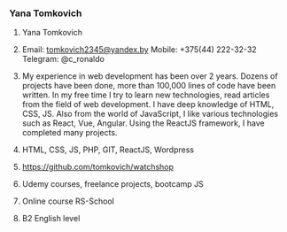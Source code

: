 ### Yana Tomkovich

1. Yana Tomkovich
2. 
	Email: tomkovich2345@yandex.by
	Mobile: +375(44) 222-32-32
	Telegram: @c_ronaldo

3. My experience in web development has been over 2 years. Dozens of projects have been done, more than 100,000 lines of code have been written. In my free time I try to learn new technologies, read articles from the field of web development. I have deep knowledge of HTML, CSS, JS. Also from the world of JavaScript, I like various technologies such as React, Vue, Angular. Using the ReactJS framework, I have completed many projects.

4. HTML, CSS, JS, PHP, GIT, ReactJS, Wordpress

5. https://github.com/tomkovich/watchshop

6. Udemy courses, freelance projects, bootcamp JS

7. Online course RS-School

8. B2 English level
